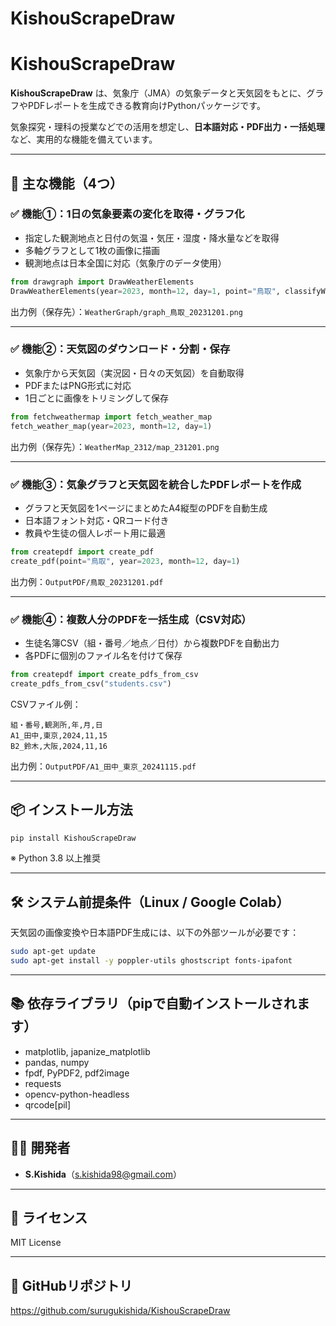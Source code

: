 # KishouScrapeDraw

# KishouScrapeDraw

**KishouScrapeDraw** は、気象庁（JMA）の気象データと天気図をもとに、グラフやPDFレポートを生成できる教育向けPythonパッケージです。

気象探究・理科の授業などでの活用を想定し、**日本語対応・PDF出力・一括処理**など、実用的な機能を備えています。

---

## 🚀 主な機能（4つ）

### ✅ 機能①：1日の気象要素の変化を取得・グラフ化

- 指定した観測地点と日付の気温・気圧・湿度・降水量などを取得
- 多軸グラフとして1枚の画像に描画
- 観測地点は日本全国に対応（気象庁のデータ使用）

```python
from drawgraph import DrawWeatherElements
DrawWeatherElements(year=2023, month=12, day=1, point="鳥取", classifyWeatherData=True)
```

出力例（保存先）：`WeatherGraph/graph_鳥取_20231201.png`

---

### ✅ 機能②：天気図のダウンロード・分割・保存

- 気象庁から天気図（実況図・日々の天気図）を自動取得
- PDFまたはPNG形式に対応
- 1日ごとに画像をトリミングして保存

```python
from fetchweathermap import fetch_weather_map
fetch_weather_map(year=2023, month=12, day=1)
```

出力例（保存先）：`WeatherMap_2312/map_231201.png`

---

### ✅ 機能③：気象グラフと天気図を統合したPDFレポートを作成

- グラフと天気図を1ページにまとめたA4縦型のPDFを自動生成
- 日本語フォント対応・QRコード付き
- 教員や生徒の個人レポート用に最適

```python
from createpdf import create_pdf
create_pdf(point="鳥取", year=2023, month=12, day=1)
```

出力例：`OutputPDF/鳥取_20231201.pdf`

---

### ✅ 機能④：複数人分のPDFを一括生成（CSV対応）

- 生徒名簿CSV（組・番号／地点／日付）から複数PDFを自動出力
- 各PDFに個別のファイル名を付けて保存

```python
from createpdf import create_pdfs_from_csv
create_pdfs_from_csv("students.csv")
```

CSVファイル例：

```
組・番号,観測所,年,月,日
A1_田中,東京,2024,11,15
B2_鈴木,大阪,2024,11,16
```

出力例：`OutputPDF/A1_田中_東京_20241115.pdf`

---

## 📦 インストール方法

```bash
pip install KishouScrapeDraw
```

※ Python 3.8 以上推奨

---

## 🛠 システム前提条件（Linux / Google Colab）

天気図の画像変換や日本語PDF生成には、以下の外部ツールが必要です：

```bash
sudo apt-get update
sudo apt-get install -y poppler-utils ghostscript fonts-ipafont
```

---

## 📚 依存ライブラリ（pipで自動インストールされます）

- matplotlib, japanize_matplotlib
- pandas, numpy
- fpdf, PyPDF2, pdf2image
- requests
- opencv-python-headless
- qrcode[pil]

---

## 🧑‍🏫 開発者

- **S.Kishida**（<s.kishida98@gmail.com>）

---

## 📄 ライセンス

MIT License

---

## 🔗 GitHubリポジトリ

https://github.com/surugukishida/KishouScrapeDraw

